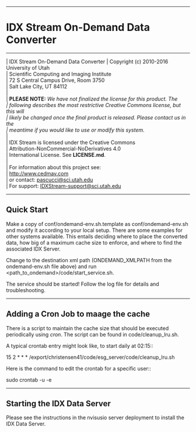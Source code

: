 -----------------------------------------------
IDX Stream On-Demand Data Converter
===============================================
-----------------------------------------------

| IDX Stream On-Demand Data Converter
| Copyright (c) 2010-2016 University of Utah  
| Scientific Computing and Imaging Institute  
| 72 S Central Campus Drive, Room 3750  
| Salt Lake City, UT 84112  
|  
| **PLEASE NOTE:** *We have not finalized the license for this product. The  
| following describes the most restrictive Creative Commons license, but this will  
| likely be changed once the final product is released. Please contact us in the  
| meantime if you would like to use or modify this system.*  
|  
| IDX Stream is licensed under the Creative Commons  
| Attribution-NonCommercial-NoDerivatives 4.0  
| International License. See **LICENSE.md**.  
|  
| For information about this project see:  
| <http://www.cedmav.com>  
| or contact: <pascucci@sci.utah.edu>  
| For support: <IDXStream-support@sci.utah.edu>  

--------------------------------------
Quick Start
--------------------------------------
Make a copy of conf/ondemand-env.sh.template as conf/ondemand-env.sh and modify it according to your local setup. There are some examples for other systems available. This entails deciding where to place the converted data, how big of a maximum cache size to enforce, and where to find the associated IDX Server.

Change to the destination xml path (ONDEMAND_XMLPATH from the ondemand-env.sh file above) and run <path_to_ondemand>/code/start_service.sh.

The service should be started! Follow the log file for details and troubleshooting.

--------------------------------------
Adding a Cron Job to maage the cache
--------------------------------------
There is a script to maintain the cache size that should be executed periodically using *cron*. The script can be found in code/cleanup_lru.sh.

A typical crontab entry might look like, to start daily at 02:15::

  15 2 * * * /export/christensen41/code/esg_server/code/cleanup_lru.sh

Here is the command to edit the crontab for a specific user::

  sudo crontab -u <user> -e

--------------------------------------
Starting the IDX Data Server
--------------------------------------
Please see the instructions in the nvisusio server deployment to install the IDX Data Server.
